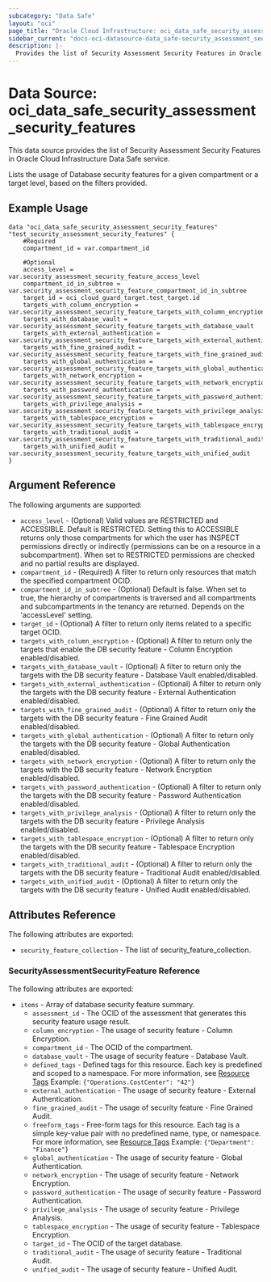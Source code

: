 ```yaml
---
subcategory: "Data Safe"
layout: "oci"
page_title: "Oracle Cloud Infrastructure: oci_data_safe_security_assessment_security_features"
sidebar_current: "docs-oci-datasource-data_safe-security_assessment_security_features"
description: |-
  Provides the list of Security Assessment Security Features in Oracle Cloud Infrastructure Data Safe service
---
```


# Data Source: oci_data_safe_security_assessment_security_features
This data source provides the list of Security Assessment Security Features in Oracle Cloud Infrastructure Data Safe service.

Lists the usage of Database security features for a given compartment or a target level, based on the filters provided.


## Example Usage

```hcl
data "oci_data_safe_security_assessment_security_features" "test_security_assessment_security_features" {
	#Required
	compartment_id = var.compartment_id

	#Optional
	access_level = var.security_assessment_security_feature_access_level
	compartment_id_in_subtree = var.security_assessment_security_feature_compartment_id_in_subtree
	target_id = oci_cloud_guard_target.test_target.id
	targets_with_column_encryption = var.security_assessment_security_feature_targets_with_column_encryption
	targets_with_database_vault = var.security_assessment_security_feature_targets_with_database_vault
	targets_with_external_authentication = var.security_assessment_security_feature_targets_with_external_authentication
	targets_with_fine_grained_audit = var.security_assessment_security_feature_targets_with_fine_grained_audit
	targets_with_global_authentication = var.security_assessment_security_feature_targets_with_global_authentication
	targets_with_network_encryption = var.security_assessment_security_feature_targets_with_network_encryption
	targets_with_password_authentication = var.security_assessment_security_feature_targets_with_password_authentication
	targets_with_privilege_analysis = var.security_assessment_security_feature_targets_with_privilege_analysis
	targets_with_tablespace_encryption = var.security_assessment_security_feature_targets_with_tablespace_encryption
	targets_with_traditional_audit = var.security_assessment_security_feature_targets_with_traditional_audit
	targets_with_unified_audit = var.security_assessment_security_feature_targets_with_unified_audit
}
```

## Argument Reference

The following arguments are supported:

* `access_level` - (Optional) Valid values are RESTRICTED and ACCESSIBLE. Default is RESTRICTED. Setting this to ACCESSIBLE returns only those compartments for which the user has INSPECT permissions directly or indirectly (permissions can be on a resource in a subcompartment). When set to RESTRICTED permissions are checked and no partial results are displayed. 
* `compartment_id` - (Required) A filter to return only resources that match the specified compartment OCID.
* `compartment_id_in_subtree` - (Optional) Default is false. When set to true, the hierarchy of compartments is traversed and all compartments and subcompartments in the tenancy are returned. Depends on the 'accessLevel' setting. 
* `target_id` - (Optional) A filter to return only items related to a specific target OCID.
* `targets_with_column_encryption` - (Optional) A filter to return only the targets that enable the DB security feature - Column Encryption enabled/disabled.
* `targets_with_database_vault` - (Optional) A filter to return only the targets with the DB security feature - Database Vault enabled/disabled.
* `targets_with_external_authentication` - (Optional) A filter to return only the targets with the DB security feature - External Authentication enabled/disabled.
* `targets_with_fine_grained_audit` - (Optional) A filter to return only the targets with the DB security feature - Fine Grained Audit enabled/disabled.
* `targets_with_global_authentication` - (Optional) A filter to return only the targets with the DB security feature - Global Authentication enabled/disabled.
* `targets_with_network_encryption` - (Optional) A filter to return only the targets with the DB security feature - Network Encryption enabled/disabled.
* `targets_with_password_authentication` - (Optional) A filter to return only the targets with the DB security feature - Password Authentication enabled/disabled.
* `targets_with_privilege_analysis` - (Optional) A filter to return only the targets with the DB security feature - Privilege Analysis enabled/disabled.
* `targets_with_tablespace_encryption` - (Optional) A filter to return only the targets with the DB security feature - Tablespace Encryption enabled/disabled.
* `targets_with_traditional_audit` - (Optional) A filter to return only the targets with the DB security feature - Traditional Audit enabled/disabled.
* `targets_with_unified_audit` - (Optional) A filter to return only the targets with the DB security feature - Unified Audit enabled/disabled.


## Attributes Reference

The following attributes are exported:

* `security_feature_collection` - The list of security_feature_collection.

### SecurityAssessmentSecurityFeature Reference

The following attributes are exported:

* `items` - Array of database security feature summary.
	* `assessment_id` - The OCID of the assessment that generates this security feature usage result.
	* `column_encryption` - The usage of security feature - Column Encryption.
	* `compartment_id` - The OCID of the compartment.
	* `database_vault` - The usage of security feature - Database Vault.
	* `defined_tags` - Defined tags for this resource. Each key is predefined and scoped to a namespace. For more information, see [Resource Tags](https://docs.cloud.oracle.com/iaas/Content/General/Concepts/resourcetags.htm)  Example: `{"Operations.CostCenter": "42"}` 
	* `external_authentication` - The usage of security feature - External Authentication.
	* `fine_grained_audit` - The usage of security feature - Fine Grained Audit.
	* `freeform_tags` - Free-form tags for this resource. Each tag is a simple key-value pair with no predefined name, type, or namespace. For more information, see [Resource Tags](https://docs.cloud.oracle.com/iaas/Content/General/Concepts/resourcetags.htm)  Example: `{"Department": "Finance"}` 
	* `global_authentication` - The usage of security feature - Global Authentication.
	* `network_encryption` - The usage of security feature - Network Encryption.
	* `password_authentication` - The usage of security feature - Password Authentication.
	* `privilege_analysis` - The usage of security feature - Privilege Analysis.
	* `tablespace_encryption` - The usage of security feature - Tablespace Encryption.
	* `target_id` - The OCID of the target database.
	* `traditional_audit` - The usage of security feature - Traditional Audit.
	* `unified_audit` - The usage of security feature - Unified Audit.

